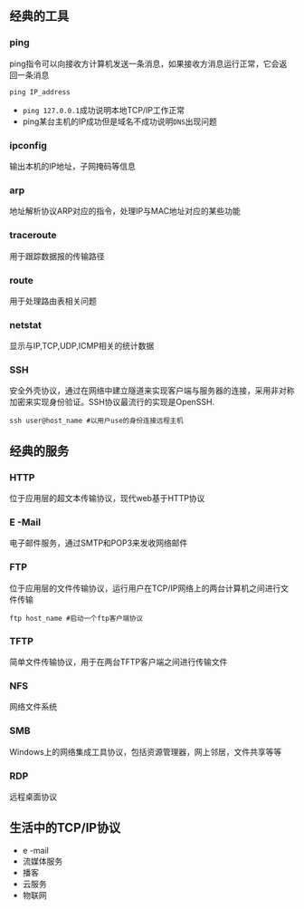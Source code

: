 ## 经典的工具

### ping

ping指令可以向接收方计算机发送一条消息，如果接收方消息运行正常，它会返回一条消息

```shell
ping IP_address
```

- `ping 127.0.0.1`成功说明本地TCP/IP工作正常
- ping某台主机的IP成功但是域名不成功说明`DNS`出现问题

### ipconfig

输出本机的IP地址，子网掩码等信息

### arp

地址解析协议ARP对应的指令，处理IP与MAC地址对应的某些功能

### traceroute

用于跟踪数据报的传输路径

### route

用于处理路由表相关问题

### netstat

显示与IP,TCP,UDP,ICMP相关的统计数据

### SSH

安全外壳协议，通过在网络中建立隧道来实现客户端与服务器的连接，采用非对称加密来实现身份验证。SSH协议最流行的实现是OpenSSH.

```shell
ssh user@host_name #以用户use的身份连接远程主机
```



## 经典的服务

### HTTP

位于应用层的超文本传输协议，现代web基于HTTP协议

### E -Mail

电子邮件服务，通过SMTP和POP3来发收网络邮件

### FTP

位于应用层的文件传输协议，运行用户在TCP/IP网络上的两台计算机之间进行文件传输

```shell
ftp host_name #启动一个ftp客户端协议
```

### TFTP

简单文件传输协议，用于在两台TFTP客户端之间进行传输文件

### NFS

网络文件系统

### SMB

Windows上的网络集成工具协议，包括资源管理器，网上邻居，文件共享等等

### RDP

远程桌面协议

## 生活中的TCP/IP协议

- e -mail
- 流媒体服务
- 播客
- 云服务
- 物联网